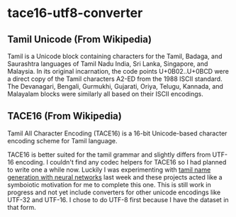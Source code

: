# tace16-utf8-converter

## Tamil Unicode (From Wikipedia)
Tamil is a Unicode block containing characters for the Tamil, Badaga, and Saurashtra languages of Tamil Nadu India, Sri Lanka, Singapore, and Malaysia. In its original incarnation, the code points U+0B02..U+0BCD were a direct copy of the Tamil characters A2-ED from the 1988 ISCII standard. The Devanagari, Bengali, Gurmukhi, Gujarati, Oriya, Telugu, Kannada, and Malayalam blocks were similarly all based on their ISCII encodings.

## TACE16 (From Wikipedia)
Tamil All Character Encoding (TACE16) is a 16-bit Unicode-based character encoding scheme for Tamil language.

TACE16 is better suited for the tamil grammar and slightly differs from UTF-16 encoding. I couldn't find any codec helpers for TACE16 so I had planned to write one a while now. Luckily I was experimenting with [tamil name generation with neural networks](https://github.com/vanangamudi/tamil-name-gen/tree/master) last week and these projects acted like a symboiotic motivation for me to complete this one. This is still work in progress and not yet include converters for other unicode encodings like UTF-32 and UTF-16. I chose to do UTF-8 first because I have the dataset in that form.

